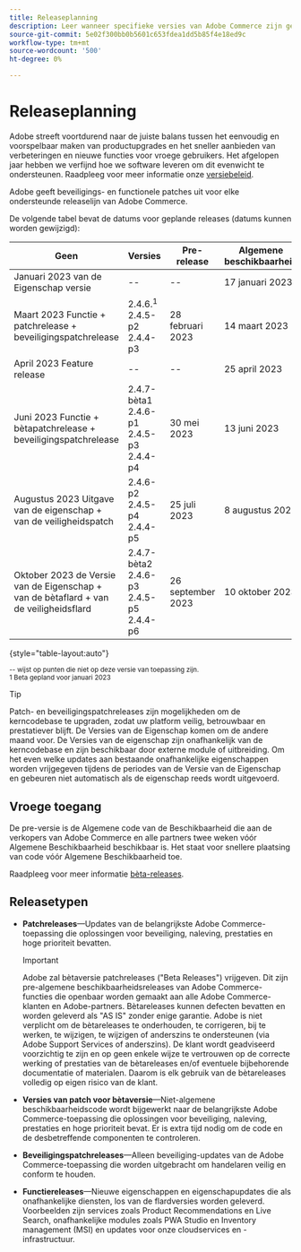```yaml
---
title: Releaseplanning
description: Leer wanneer specifieke versies van Adobe Commerce zijn gepland voor bèta, pre-release en algemene beschikbaarheid.
source-git-commit: 5e02f300bb0b5601c653fdea1dd5b85f4e18ed9c
workflow-type: tm+mt
source-wordcount: '500'
ht-degree: 0%

---
```



# Releaseplanning

Adobe streeft voortdurend naar de juiste balans tussen het eenvoudig en voorspelbaar maken van productupgrades en het sneller aanbieden van verbeteringen en nieuwe functies voor vroege gebruikers. Het afgelopen jaar hebben we verfijnd hoe we software leveren om dit evenwicht te ondersteunen. Raadpleeg voor meer informatie onze [versiebeleid](versioning-policy.md).

Adobe geeft beveiligings- en functionele patches uit voor elke ondersteunde releaselijn van Adobe Commerce.

De volgende tabel bevat de datums voor geplande releases (datums kunnen worden gewijzigd):

| Geen | Versies | Pre-release | Algemene beschikbaarheid |
|--------------------------------------------------------------------|-------------------------------------------------|--------------------|----------------------|
| Januari 2023 van de Eigenschap versie | \-\- | \-\- | 17 januari 2023 |
| Maart 2023 Functie + patchrelease + beveiligingspatchrelease | 2.4.6.<sup>1</sup><br>2.4.5-p2<br>2.4.4-p3 | 28 februari 2023 | 14 maart 2023 |
| April 2023 Feature release | \-\- | \-\- | 25 april 2023 |
| Juni 2023 Functie + bètapatchrelease + beveiligingspatchrelease | 2.4.7-bèta1<br>2.4.6-p1<br>2.4.5-p3<br>2.4.4-p4 | 30 mei 2023 | 13 juni 2023 |
| Augustus 2023 Uitgave van de eigenschap + van de veiligheidspatch | 2.4.6-p2<br>2.4.5-p4<br>2.4.4-p5 | 25 juli 2023 | 8 augustus 2023 |
| Oktober 2023 de Versie van de Eigenschap + van de bètaflard + van de veiligheidsflard | 2.4.7-bèta2<br>2.4.6-p3<br>2.4.5-p5<br>2.4.4-p6 | 26 september 2023 | 10 oktober 2023 |

{style="table-layout:auto"}

<sup>\-\- wijst op punten die niet op deze versie van toepassing zijn.</sup><br>
<sup>1 Beta gepland voor januari 2023</sup><br>

>[!TIP]
>
>Patch- en beveiligingspatchreleases zijn mogelijkheden om de kerncodebase te upgraden, zodat uw platform veilig, betrouwbaar en prestatiever blijft. De Versies van de Eigenschap komen om de andere maand voor. De Versies van de eigenschap zijn onafhankelijk van de kerncodebase en zijn beschikbaar door externe module of uitbreiding. Om het even welke updates aan bestaande onafhankelijke eigenschappen worden vrijgegeven tijdens de periodes van de Versie van de Eigenschap en gebeuren niet automatisch als de eigenschap reeds wordt uitgevoerd.

## Vroege toegang

De pre-versie is de Algemene code van de Beschikbaarheid die aan de verkopers van Adobe Commerce en alle partners twee weken vóór Algemene Beschikbaarheid beschikbaar is. Het staat voor snellere plaatsing van code vóór Algemene Beschikbaarheid toe.

Raadpleeg voor meer informatie [bèta-releases](beta.md).

## Releasetypen

- **Patchreleases**—Updates van de belangrijkste Adobe Commerce-toepassing die oplossingen voor beveiliging, naleving, prestaties en hoge prioriteit bevatten.

   >[!IMPORTANT]
   >
   >Adobe zal bètaversie patchreleases (&quot;Beta Releases&quot;) vrijgeven. Dit zijn pre-algemene beschikbaarheidsreleases van Adobe Commerce-functies die openbaar worden gemaakt aan alle Adobe Commerce-klanten en Adobe-partners. Bètareleases kunnen defecten bevatten en worden geleverd als &quot;AS IS&quot; zonder enige garantie. Adobe is niet verplicht om de bètareleases te onderhouden, te corrigeren, bij te werken, te wijzigen, te wijzigen of anderszins te ondersteunen (via Adobe Support Services of anderszins). De klant wordt geadviseerd voorzichtig te zijn en op geen enkele wijze te vertrouwen op de correcte werking of prestaties van de bètareleases en/of eventuele bijbehorende documentatie of materialen. Daarom is elk gebruik van de bètareleases volledig op eigen risico van de klant.

- **Versies van patch voor bètaversie**—Niet-algemene beschikbaarheidscode wordt bijgewerkt naar de belangrijkste Adobe Commerce-toepassing die oplossingen voor beveiliging, naleving, prestaties en hoge prioriteit bevat. Er is extra tijd nodig om de code en de desbetreffende componenten te controleren.
- **Beveiligingspatchreleases**—Alleen beveiliging-updates van de Adobe Commerce-toepassing die worden uitgebracht om handelaren veilig en conform te houden.
- **Functiereleases**—Nieuwe eigenschappen en eigenschapupdates die als onafhankelijke diensten, los van de flardversies worden geleverd. Voorbeelden zijn services zoals Product Recommendations en Live Search, onafhankelijke modules zoals PWA Studio en Inventory management (MSI) en updates voor onze cloudservices en -infrastructuur.
